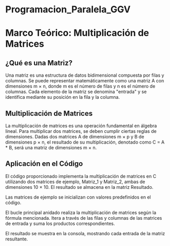 # Programacion_Paralela_GGV



 # Marco Teórico: Multiplicación de Matrices
## ¿Qué es una Matriz?
Una matriz es una estructura de datos bidimensional compuesta por filas y columnas. Se puede representar matemáticamente como una matriz A con dimensiones m × n, donde m es el número de filas y n es el número de columnas. Cada elemento de la matriz se denomina "entrada" y se identifica mediante su posición en la fila y la columna.

## Multiplicación de Matrices
La multiplicación de matrices es una operación fundamental en álgebra lineal. Para multiplicar dos matrices, se deben cumplir ciertas reglas de dimensiones. Dadas dos matrices A de dimensiones m × p y B de dimensiones p × n, el resultado de su multiplicación, denotado como C = A * B, será una matriz de dimensiones m × n.


## Aplicación en el Código
El código proporcionado implementa la multiplicación de matrices en C utilizando dos matrices de ejemplo, Matriz_1 y Matriz_2, ambas de dimensiones 10 × 10. El resultado se almacena en la matriz Resultado.

Las matrices de ejemplo se inicializan con valores predefinidos en el código.

El bucle principal anidado realiza la multiplicación de matrices según la fórmula mencionada. Itera a través de las filas y columnas de las matrices de entrada y suma los productos correspondientes.

El resultado se muestra en la consola, mostrando cada entrada de la matriz resultante.
